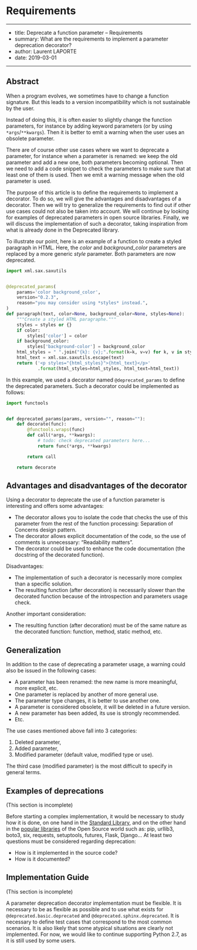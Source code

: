 Requirements
============

---

- title: Deprecate a function parameter – Requirements
- summary: What are the requirements to implement a parameter deprecation decorator?
- author: Laurent LAPORTE
- date: 2019-03-01

---

Abstract
--------

When a program evolves, we sometimes have to change a function signature.
But this leads to a version incompatibility which is not sustainable by the user.

Instead of doing this, it is often easier to slightly change the function parameters,
for instance by adding keyword parameters (or by using `*args`/`**kwargs`).
Then it is better to emit a warning when the user uses an obsolete parameter.

There are of course other use cases where we want to deprecate a parameter, for instance when a parameter is renamed:
we keep the old parameter and add a new one, both parameters becoming optional. Then we need to add a code snippet
to check the parameters to make sure that at least one of them is used. Then we emit a warning message when the old
parameter is used.

The purpose of this article is to define the requirements to implement a decorator. To do so, we will give the
advantages and disadvantages of a decorator. Then we will try to generalize the requirements to find out if other use
cases could not also be taken into account. We will continue by looking for examples of deprecated parameters in open
source libraries. Finally, we will discuss the implementation of such a decorator, taking inspiration from what is
already done in the Deprecated library.

To illustrate our point, here is an example of a function to create a styled paragraph in HTML. Here, the *color*
and *background_color* parameters are replaced by a more generic *style* parameter. Both parameters are now deprecated.

```python
import xml.sax.saxutils


@deprecated_params(
    params='color background_color',
    version="0.2.3",
    reason="you may consider using *styles* instead.",
)
def paragraph(text, color=None, background_color=None, styles=None):
    """Create a styled HTML paragraphe."""
    styles = styles or {}
    if color:
        styles['color'] = color
    if background_color:
        styles['background-color'] = background_color
    html_styles = " ".join("{k}: {v};".format(k=k, v=v) for k, v in styles.items())
    html_text = xml.sax.saxutils.escape(text)
    return ('<p styles="{html_styles}">{html_text}</p>'
            .format(html_styles=html_styles, html_text=html_text))
```

In this example, we used a decorator named `@deprecated_params` to define the deprecated parameters.
Such a decorator could be implemented as follows:

```python
import functools


def deprecated_params(params, version="", reason=""):
    def decorate(func):
        @functools.wraps(func)
        def call(*args, **kwargs):
            # todo: check deprecated parameters here...
            return func(*args, **kwargs)

        return call

    return decorate
```

Advantages and disadvantages of the decorator
---------------------------------------------

Using a decorator to deprecate the use of a function parameter is interesting and offers some advantages:

- The decorator allows you to isolate the code that checks the use of this parameter from the rest of the function
  processing: Separation of Concerns design pattern.
- The decorator allows explicit documentation of the code, so the use of comments is unnecessary: “Readability matters”.
- The decorator could be used to enhance the code documentation (the docstring of the decorated function).

Disadvantages:

- The implementation of such a decorator is necessarily more complex than a specific solution.
- The resulting function (after decoration) is necessarily slower than the decorated function because of the
  introspection and parameters usage check.

Another important consideration:

- The resulting function (after decoration) must be of the same nature as the decorated function: function, method,
  static method, etc.

Generalization
--------------

In addition to the case of deprecating a parameter usage, a warning could also be issued in the following cases:

- A parameter has been renamed: the new name is more meaningful, more explicit, etc.
- One parameter is replaced by another of more general use.
- The parameter type changes, it is better to use another one.
- A parameter is considered obsolete, it will be deleted in a future version.
- A new parameter has been added, its use is strongly recommended.
- Etc.

The use cases mentioned above fall into 3 categories:

1. Deleted parameter,
2. Added parameter,
3. Modified parameter (default value, modified type or use).

The third case (modified parameter) is the most difficult to specify in general terms.

Examples of deprecations
------------------------

(This section is incomplete)

Before starting a complex implementation, it would be necessary to study how it is done, on one hand in
the [Standard Library](https://docs.python.org/3/library/index.html), and on the other hand in
the [popular libraries](https://hugovk.github.io/top-pypi-packages/) of the Open Source world such as: pip, urllib3,
boto3, six, requests, setuptools, futures, Flask, Django… At least two questions must be considered regarding
deprecation:

- How is it implemented in the source code?
- How is it documented?

Implementation Guide
--------------------

(This section is incomplete)

A parameter deprecation decorator implementation must be flexible. It is necessary to be as flexible as possible and to
use what exists for `@deprecated.basic.deprecated` and `@deprecated.sphinx.deprecated`. It is necessary to define test
cases that correspond to the most common scenarios. It is also likely that some atypical situations are clearly not
implemented. For now, we would like to continue supporting Python 2.7, as it is still used by some users.
